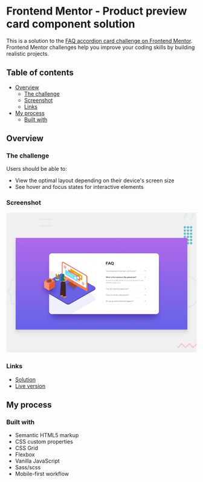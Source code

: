 # Frontend Mentor - Product preview card component solution

This is a solution to the [FAQ accordion card challenge on Frontend Mentor](https://www.frontendmentor.io/challenges/faq-accordion-card-XlyjD0Oam). Frontend Mentor challenges help you improve your coding skills by building realistic projects.

## Table of contents

- [Overview](#overview)
  - [The challenge](#the-challenge)
  - [Screenshot](#screenshot)
  - [Links](#links)
- [My process](#my-process)
  - [Built with](#built-with)

## Overview

### The challenge

Users should be able to:

- View the optimal layout depending on their device's screen size
- See hover and focus states for interactive elements

### Screenshot

![screenshot of my solution](./design/desktop-preview.jpg)

### Links

- [Solution](https://github.com/mahdipratama/faq-accordion-card)
- [Live version](https://musical-shortbread-9fed92.netlify.app)

## My process

### Built with

- Semantic HTML5 markup
- CSS custom properties
- CSS Grid
- Flexbox
- Vanilla JavaScript
- Sass/scss
- Mobile-first workflow
